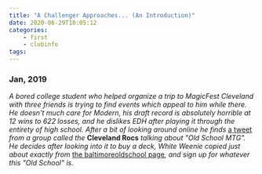 ```yaml
---
title: "A Challenger Approaches... (An Introduction)"
date: 2020-06-29T10:05:12
categories:
    - first
    - clubinfo
tags:
---
```


### Jan, 2019

*A bored college student who helped organize a trip to MagicFest Cleveland with three friends is trying to find events which appeal to him while there. He doesn't much care for Modern, his draft record is absolutely horrible at 12 wins to 622 losses, and he dislikes EDH after playing it through the entirety of high school. After a bit of looking around online he finds* [a tweet][1] *from a group called the* **Cleveland Rocs** *talking about "Old School MTG". He decides after looking into it to buy a deck, White Weenie copied just about exactly from* [the baltimoreoldschool page][2]*, and sign up for whatever this "Old School" is.*

[1]: https://twitter.com/ClevelandRocsOG/status/1083745267567022080 "The tweet that started it all..."
[2]: https://baltimoreoldschoolmtg.wordpress.com/2018/05/29/building-white-weenie-in-93-94-old-school-with-and-without-a-budget/ "The decklist that started it all..."
